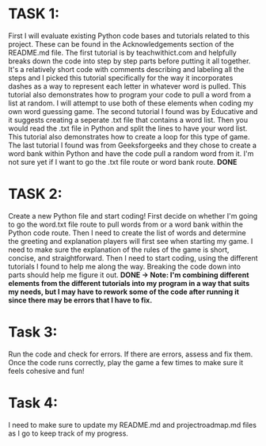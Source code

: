 # TASK 1: 
First I will evaluate existing Python code bases and tutorials related to this project. These can be found in the Acknowledgements section of the README.md file. The first tutorial is by teachwithict.com and helpfully breaks down the code into step by step parts before putting it all together. It's a relatively short code with comments describing and labeling all the steps and I picked this tutorial specifically for the way it incorporates dashes as a way to represent each letter in whatever word is pulled. This tutorial also demonstrates how to program your code to pull a word from a list at random. I will attempt to use both of these elements when coding my own word guessing game. The second tutorial I found was by Educative and it suggests creating a seperate .txt file that contains a word list. Then you would read the .txt file in Python and split the lines to have your word list. This tutorial also demonstrates how to create a loop for this type of game. The last tutorial I found was from Geeksforgeeks and they chose to create a word bank within Python and have the code pull a random word from it. I'm not sure yet if I want to go the .txt file route or word bank route. **DONE**

# TASK 2:
Create a new Python file and start coding! First decide on whether I'm going to go the word.txt file route to pull words from or a word bank within the Python code route. Then I need to create the list of words and determine the greeting and explanation players will first see when starting my game. I need to make sure the explanation of the rules of the game is short, concise, and straightforward. Then I need to start coding, using the different tutorials I found to help me along the way. Breaking the code down into parts should help me figure it out. **DONE -> Note: I'm combining different elements from the different tutorials into my program in a way that suits my needs, but I may have to rework some of the code after running it since there may be errors that I have to fix.**

# Task 3:
Run the code and check for errors. If there are errors, assess and fix them. Once the code runs correctly, play the game a few times to make sure it feels cohesive and fun!

# Task 4:
I need to make sure to update my README.md and projectroadmap.md files as I go to keep track of my progress.
